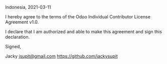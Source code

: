 Indonesia, 2021-03-11

I hereby agree to the terms of the Odoo Individual Contributor License
Agreement v1.0.

I declare that I am authorized and able to make this agreement and sign this
declaration.

Signed,

Jacky jsupit@gmail.com https://github.com/jackysupit
